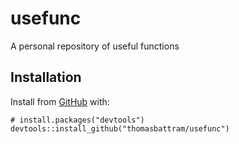 
<!-- README.md is generated from README.Rmd. Please edit that file -->

usefunc
=======

<!-- badges: start -->
<!-- badges: end -->

A personal repository of useful functions

Installation
------------

Install from [GitHub](https://github.com/) with:

    # install.packages("devtools")
    devtools::install_github("thomasbattram/usefunc")
